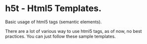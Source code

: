 h5t - Html5 Templates.
===

Basic usage of html5 tags (semantic elements).

There are a lot of various way to use html5 tags, as of now, no best practices. You can just follow these sample templates.
